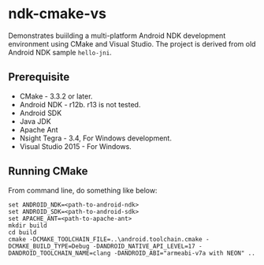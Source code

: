 # ndk-cmake-vs
Demonstrates buiilding a multi-platform Android NDK development environment using CMake and Visual Studio. The project is derived from old Android NDK sample `hello-jni`.

## Prerequisite
* CMake - 3.3.2 or later.
* Android NDK - r12b. r13 is not tested.
* Android SDK
* Java JDK
* Apache Ant
* Nsight Tegra - 3.4, For Windows development.
* Visual Studio 2015 - For Windows.

## Running CMake
From command line, do something like below:
```
set ANDROID_NDK=<path-to-android-ndk>
set ANDROID_SDK=<path-to-android-sdk>
set APACHE_ANT=<path-to-apache-ant>
mkdir build
cd build
cmake -DCMAKE_TOOLCHAIN_FILE=..\android.toolchain.cmake -DCMAKE_BUILD_TYPE=Debug -DANDROID_NATIVE_API_LEVEL=17 -DANDROID_TOOLCHAIN_NAME=clang -DANDROID_ABI="armeabi-v7a with NEON" ..
```
